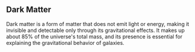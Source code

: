 ## Dark Matter

Dark matter is a form of matter that does not emit light or energy, making it invisible and detectable only through its gravitational effects. It makes up about 85% of the universe's total mass, and its presence is essential for explaining the gravitational behavior of galaxies.
